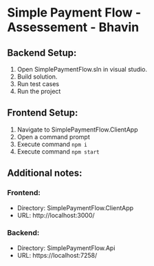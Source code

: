 # Simple Payment Flow - Assessement - Bhavin

## Backend Setup:

1. Open SimplePaymentFlow.sln in visual studio. 
2. Build solution. 
3. Run test cases
4. Run the project

## Frontend Setup:
1. Navigate to SimplePaymentFlow.ClientApp
2. Open a command prompt
3. Execute  command `npm i`
4. Execute command `npm start`


## Additional notes:
### Frontend: 
- Directory: SimplePaymentFlow.ClientApp
- URL: http://localhost:3000/

### Backend: 
- Directory: SimplePaymentFlow.Api
- URL: https://localhost:7258/
